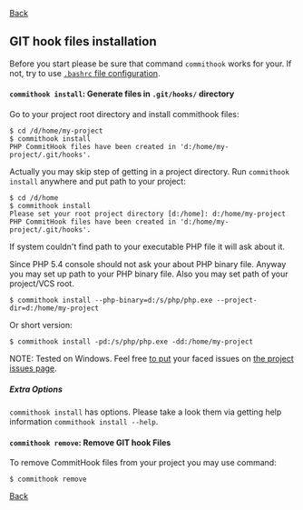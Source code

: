 [Back](../README.md)

## GIT hook files installation

Before you start please be sure that command `commithook` works for your. If not, try to use [`.bashrc` file configuration](example-bashrc.md).

#### `commithook install`: Generate files in `.git/hooks/` directory

Go to your project root directory and install commithook files:
```shell
$ cd /d/home/my-project
$ commithook install
PHP CommitHook files have been created in 'd:/home/my-project/.git/hooks'.
```
Actually you may skip step of getting in a project directory.
Run `commithook install` anywhere and put path to your project:
```shell
$ cd /d/home
$ commithook install
Please set your root project directory [d:/home]: d:/home/my-project
PHP CommitHook files have been created in 'd:/home/my-project/.git/hooks'.
```
If system couldn't find path to your executable PHP file it will ask about it.

Since PHP 5.4 console should not ask your about PHP binary file. Anyway you may set up path to your PHP binary file.
Also you may set path of your project/VCS root.
```shell
$ commithook install --php-binary=d:/s/php/php.exe --project-dir=d:/home/my-project
```
Or short version:
```shell
$ commithook install -pd:/s/php/php.exe -dd:/home/my-project
```

NOTE: Tested on Windows. Feel free [to put](../../issues/new "Add a new issue") your faced issues on [the project issues page](../../issues "Issues").

##### Extra Options
`commithook install` has options.
Please take a look them via getting help information `commithook install --help`.

#### `commithook remove`: Remove GIT hook Files
To remove CommitHook files from your project you may use command:
```shell
$ commithook remove
```

[Back](../README.md)
